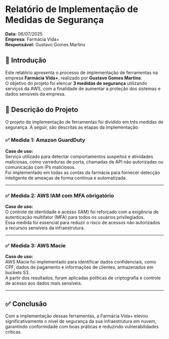 # Relatório de Implementação de Medidas de Segurança

**Data:** 06/07/2025  
**Empresa:** Farmácia Vida+  
**Responsável:** Gustavo Gomes Martins

## 📌 Introdução

Este relatório apresenta o processo de implementação de ferramentas na empresa **Farmácia Vida+**, realizado por **Gustavo Gomes Martins**.  
O objetivo do projeto foi elencar **3 medidas de segurança** utilizando serviços da AWS, com a finalidade de aumentar a proteção dos sistemas e dados sensíveis da empresa.

## 🔐 Descrição do Projeto

O projeto de implementação de ferramentas foi dividido em três medidas de segurança. A seguir, são descritas as etapas da implementação:

### ✅ Medida 1: Amazon GuardDuty

**Caso de uso:**  
Serviço utilizado para detectar comportamentos suspeitos e atividades maliciosas, como varreduras de porta, chamadas de API não autorizadas ou comunicação com IPs maliciosos.  
Foi implementado em todas as contas da farmácia para fornecer detecção inteligente de ameaças de forma contínua e automatizada.

---

### ✅ Medida 2: AWS IAM com MFA obrigatório

**Caso de uso:**  
O controle de identidade e acesso (IAM) foi reforçado com a exigência de autenticação multifator (MFA) para todos os usuários privilegiados.  
Essa medida foi essencial para reduzir o risco de acessos não autorizados a recursos sensíveis da infraestrutura.

---

### ✅ Medida 3: AWS Macie

**Caso de uso:**  
AWS Macie foi implementado para identificar dados confidenciais, como CPF, dados de pagamento e informações de clientes, armazenados em buckets S3.  
A partir dos resultados, foram aplicadas políticas de criptografia e controle de acesso aos dados mais sensíveis.

---

## ✅ Conclusão

Com a implementação dessas ferramentas, a Farmácia Vida+ elevou significativamente o nível de segurança da sua infraestrutura em nuvem, garantindo conformidade com boas práticas e reduzindo vulnerabilidades críticas.

